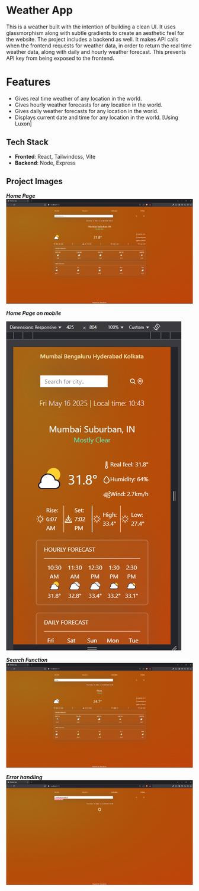 # Weather App
This is a weather built with the intention of building a clean UI. It uses glassmorphism along with subtle gradients to create an aesthetic feel for the website. The project includes a backend as well. It makes API calls when the frontend requests for weather data, in order to return the real time weather data, along with daily and hourly weather forecast. This prevents API key from being exposed to the frontend.

# Features
- Gives real time weather of any location in the world.
- Gives hourly weather forecasts for any location in the world.
- Gives daily weather forecasts for any location in the world.
- Displays current date and time for any location in the world. [Using Luxon]

## Tech Stack
- **Fronted**: React, Tailwindcss, Vite
- **Backend**: Node, Express


## Project Images
**_Home Page_**
![home page](img1.png)

**_Home Page on mobile_**

![mobile home page](img1_responsive.png)

**_Search Function_**
![Search location](img2_search.png)

**_Error handling_**
![Error handling](img3_error_handling.png)